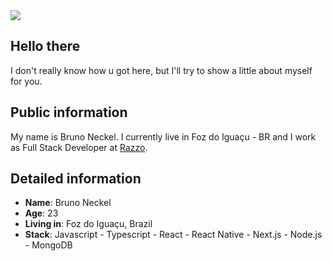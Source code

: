 <div>
    <a target='_blank' href="https://www.linkedin.com/in/bruno-neckel-7a2891172">
        <img src="https://img.shields.io/badge/LinkedIn-0077B5?style=for-the-badge&logo=linkedin&logoColor=white">
    </a>
</div>

## Hello there

I don't really know how u got here, but I'll try to show a little about myself for you.

## Public information

My name is Bruno Neckel. I currently live in Foz do Iguaçu - BR and I work as Full Stack Developer at [Razzo](https://razzo.tech/).

## Detailed information

* **Name**: Bruno Neckel
* **Age**: 23
* **Living in**: Foz do Iguaçu, Brazil
* **Stack**: Javascript - Typescript - React - React Native - Next.js - Node.js - MongoDB
